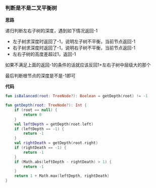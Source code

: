 ### 判断是不是二叉平衡树

**思路**

递归判断左右子树的深度，遇到如下情况返回-1
- 左子树求深度时返回了-1，说明左子树不平衡，当前节点返回-1
- 右子树求深度时返回了-1，说明右子树不平衡，当前节点返回-1
- 左右子树的高度差超过1，返回-1

如果不满足上面的返回-1的条件的话就应该反回1+左右子树中层级大的那个

最后判断根节点的深度是不是-1即可

**代码**

```kotlin
fun isBalanced(root: TreeNode?): Boolean = getDepth(root) != -1

fun getDepth(root: TreeNode?): Int {
    if (root == null) {
        return 0
    }
    val leftDepth = getDepth(root.left)
    if (leftDepth == -1) {
        return -1
    }
    val rightDeath = getDepth(root.right)
    if (rightDeath == -1) {
        return -1
    }
    if (Math.abs(leftDepth - rightDeath) > 1) {
        return -1
    }
    return 1 + Math.max(leftDepth, rightDeath)
}
```